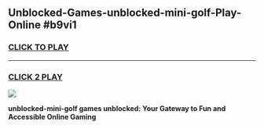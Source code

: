 
## Unblocked-Games-unblocked-mini-golf-Play-Online #b9vi1
<h3>
<a href="https://news.freeplayer.one?title=unblocked-mini-golf&ref=3">CLICK TO PLAY</a></h3>
<hr>

<h3>
<a href="https://news.freeplayer.one?title=unblocked-mini-golf&ref=3">CLICK 2 PLAY</a>
  
</h3>

<a href="https://news.freeplayer.one?title=unblocked-mini-golf&ref=3"><img src="https://clearcache.store/games.png"></a>


**unblocked-mini-golf games unblocked: Your Gateway to Fun and Accessible Online Gaming**
